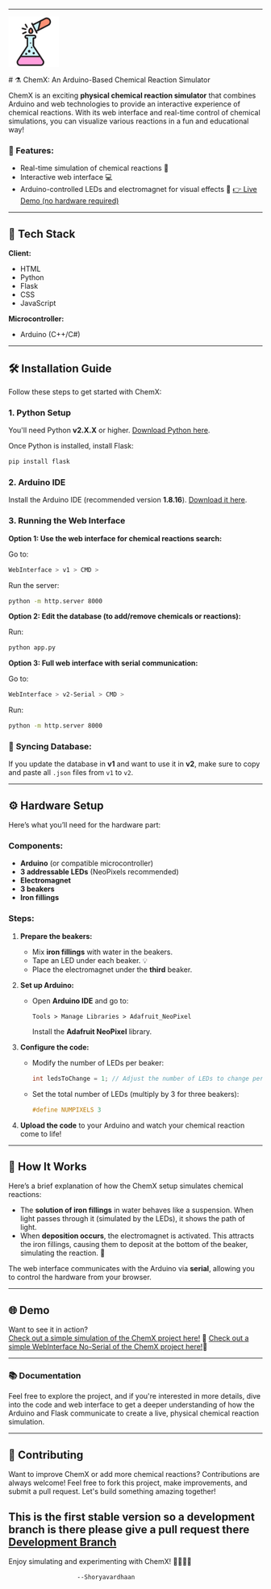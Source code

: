 

---

<p align="left">
  <img src="WebInterface/v1/image.png" alt="ChemX Logo" width="100"/>
</p>
# ⚗️ ChemX: An Arduino-Based Chemical Reaction Simulator

ChemX is an exciting **physical chemical reaction simulator** that combines Arduino and web technologies to provide an interactive experience of chemical reactions. With its web interface and real-time control of chemical simulations, you can visualize various reactions in a fun and educational way!

### 🌟 Features:
- Real-time simulation of chemical reactions 🧪
- Interactive web interface 💻
- Arduino-controlled LEDs and electromagnet for visual effects 🔬
[ 👉 Live Demo (no hardware required) ](https://chemx001.netlify.app/)



---

## 🚀 Tech Stack

**Client:**  
- HTML  
- Python  
- Flask  
- CSS  
- JavaScript

**Microcontroller:**  
- Arduino (C++/C#)

---

## 🛠️ Installation Guide

Follow these steps to get started with ChemX:

### 1. Python Setup
You'll need Python **v2.X.X** or higher. [Download Python here](https://www.python.org/downloads/).

Once Python is installed, install Flask:
```bash
pip install flask
```

### 2. Arduino IDE
Install the Arduino IDE (recommended version **1.8.16**). [Download it here](https://www.arduino.cc/en/software).

### 3. Running the Web Interface

**Option 1: Use the web interface for chemical reactions search:**

Go to:
```bash
WebInterface > v1 > CMD >
```
Run the server:
```bash
python -m http.server 8000
```

**Option 2: Edit the database (to add/remove chemicals or reactions):**

Run:
```bash
python app.py
```

**Option 3: Full web interface with serial communication:**

Go to:
```bash
WebInterface > v2-Serial > CMD >
```
Run:
```bash
python -m http.server 8000
```

### 🔄 **Syncing Database:**

If you update the database in **v1** and want to use it in **v2**, make sure to copy and paste all `.json` files from `v1` to `v2`.

---

## ⚙️ Hardware Setup

Here’s what you’ll need for the hardware part:

### Components:
- **Arduino** (or compatible microcontroller)
- **3 addressable LEDs** (NeoPixels recommended)
- **Electromagnet**  
- **3 beakers**
- **Iron fillings**

### Steps:

1. **Prepare the beakers:**
   - Mix **iron fillings** with water in the beakers.
   - Tape an LED under each beaker. 💡
   - Place the electromagnet under the **third** beaker.

2. **Set up Arduino:**
   - Open **Arduino IDE** and go to:
     ```
     Tools > Manage Libraries > Adafruit_NeoPixel
     ```
     Install the **Adafruit NeoPixel** library.

3. **Configure the code:**
   - Modify the number of LEDs per beaker:
     ```cpp
     int ledsToChange = 1; // Adjust the number of LEDs to change per color
     ```
   - Set the total number of LEDs (multiply by 3 for three beakers):
     ```cpp
     #define NUMPIXELS 3
     ```

4. **Upload the code** to your Arduino and watch your chemical reaction come to life!

---

## 📖 How It Works

Here’s a brief explanation of how the ChemX setup simulates chemical reactions:

- The **solution of iron fillings** in water behaves like a suspension. When light passes through it (simulated by the LEDs), it shows the path of light.
- When **deposition occurs**, the electromagnet is activated. This attracts the iron fillings, causing them to deposit at the bottom of the beaker, simulating the reaction. 🧲

The web interface communicates with the Arduino via **serial**, allowing you to control the hardware from your browser.

---

## 🌐 Demo

Want to see it in action?  
[Check out a simple simulation of the ChemX project here!](https://wokwi.com/projects/411270808226922497) 🎉
[Check out a simple WebInterface No-Serial of the ChemX project here!](https://chemx001.netlify.app/)🎉

---

### 📚 Documentation

Feel free to explore the project, and if you're interested in more details, dive into the code and web interface to get a deeper understanding of how the Arduino and Flask communicate to create a live, physical chemical reaction simulation.

---

## 🤝 Contributing

Want to improve ChemX or add more chemical reactions? Contributions are always welcome! Feel free to fork this project, make improvements, and submit a pull request. Let's build something amazing together!

This is the first stable version so a development branch is there please give a pull request there
[Development Branch](https://github.com/vassu-v/ChemX_001/tree/Development) 
---

Enjoy simulating and experimenting with ChemX! 👩‍🔬👨‍🔬

                       --Shoryavardhaan





